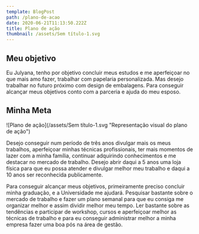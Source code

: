 ```yaml
---
template: BlogPost
path: /plano-de-acao
date: 2020-06-21T11:13:50.222Z
title: Plano de ação
thumbnail: /assets/Sem título-1.svg
---
```

## Meu objetivo

Eu Julyana, tenho por objetivo concluir meus estudos e me aperfeiçoar no que mais amo fazer, trabalhar com papelaria personalizada. Mas desejo trabalhar no futuro próximo com design de embalagens. Para conseguir alcançar meus objetivos conto com a parceria e ajuda do meu esposo.

## Minha Meta

![Plano de ação](/assets/Sem título-1.svg "Representação visual do plano de ação")

Desejo conseguir num período de três anos divulgar mais os meus trabalhos, aperfeiçoar minhas técnicas profissionais, ter mais momentos de lazer com a minha família, continuar adquirindo conhecimentos e me destacar no mercado de trabalho. Desejo abrir daqui a 5 anos uma loja física para que eu possa atender e divulgar melhor meu trabalho e daqui a 10 anos ser reconhecida publicamente. 

Para conseguir alcançar meus objetivos, primeiramente preciso concluir minha graduação, e a Universidade me ajudará. Pesquisar bastante sobre o mercado de trabalho e fazer um plano semanal para que eu consiga me organizar melhor e assim dividir melhor meu tempo. Ler bastante sobre as tendências e participar de workshop, cursos e aperfeiçoar melhor as técnicas de trabalho e para eu conseguir administrar melhor a minha empresa fazer uma boa pós na área de gestão.
